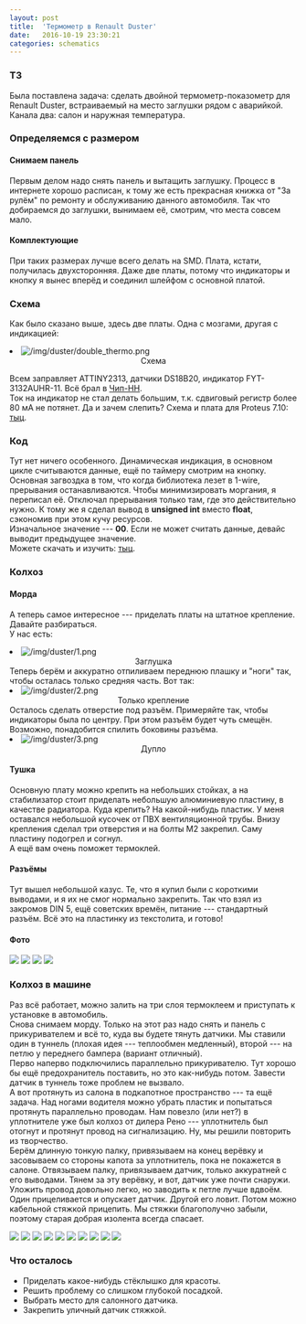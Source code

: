 ```yaml
---
layout: post
title:  'Термометр в Renault Duster'
date:   2016-10-19 23:30:21
categories: schematics
---
```

<div class="modal fade" id="myModal" tabindex="-1" role="dialog" aria-labelledby="myModalLabel" aria-hidden="true">
      <div class="modal-dialog">
        <div class="modal-content">
		<center>
          <div class="modal-body">               
          </div>
		</center>
        </div><!-- /.modal-content -->
      </div><!-- /.modal-dialog -->
    </div><!-- /.modal -->

<div class="thumbnails">
</div>

### ТЗ

Была поставлена задача: сделать двойной термометр-показометр для Renault Duster, встраиваемый на место заглушки рядом с аварийкой. Канала два: салон и наружная температура.<br>

### Определяемся с размером

#### Снимаем панель

Первым делом надо снять панель и вытащить заглушку.
Процесс в интернете хорошо расписан, к тому же есть прекрасная книжка от "За рулём" по ремонту и обслуживанию данного автомобиля.
Так что добираемся до заглушки, вынимаем её, смотрим, что места совсем мало.

#### Комплектующие

При таких размерах лучше всего делать на SMD. Плата, кстати, получилась двухсторонняя. Даже две платы, потому что индикаторы и кнопку я вынес вперёд и соединил шлейфом с основной платой.

### Схема

Как было сказано выше, здесь две платы. Одна с мозгами, другая с индикацией:

<div class="thumbnails">
	<li class="tmb">
	<span class="thumbnail" role="button" tabindex="0" style="cursor: pointer;">
      <img src="/img/duster/double_thermo.png" alt="/img/duster/double_thermo.png" class="img-thumbnail"><br>
	  <center>Схема</center>
	</span>
   	</li>
</div>

Всем заправляет ATTINY2313, датчики DS18B20, индикатор FYT-3132AUHR-11. Всё брал в [Чип-НН](http://chip-nn.ru).<br>
Ток на индикатор не стал делать большим, т.к. сдвиговый регистр более 80 мА не потянет. Да и зачем слепить?
Схема и плата для Proteus 7.10: [тыц](https://github.com/RinonNinqueon/source/tree/master/schematics/proteus/duster_thermo).

### Код

Тут нет ничего особенного. Динамическая индикация, в основном цикле считываются данные, ещё по таймеру смотрим на кнопку. Основная загвоздка в том, что когда библиотека лезет в 1-wire, прерывания останавливаются. Чтобы минимизировать моргания, я переписал её. Отключал прерывания только там, где это действительно нужно. К тому же я сделал вывод в **unsigned int** вместо **float**, сэкономив при этом кучу ресурсов.<br>
Изначальное значение --- **00**. Если не может считать данные, девайс выводит предыдущее значение.<br>
Можете скачать и изучить: [тыц](https://github.com/RinonNinqueon/source/tree/master/codes/CVAVR2/duster_thermo).

### Колхоз

#### Морда

А теперь самое интересное --- приделать платы на штатное крепление. Давайте разбираться.<br>
У нас есть:
<div class="thumbnails">
	<li class="tmb">
	<span class="thumbnail" role="button" tabindex="0" style="cursor: pointer;">
      <img src="/img/duster/1.png" alt="/img/duster/1.png" class="img-thumbnail"><br>
	  <center>Заглушка</center>
	</span>
   	</li>
</div>
Теперь берём и аккуратно отпиливаем переднюю плашку и "ноги" так, чтобы осталась только средняя часть. Вот так:
<div class="thumbnails">
	<li class="tmb">
	<span class="thumbnail" role="button" tabindex="0" style="cursor: pointer;">
      <img src="/img/duster/2.png" alt="/img/duster/2.png" class="img-thumbnail"><br>
	  <center>Только крепление</center>
	</span>
   	</li>
</div>
Осталось сделать отверстие под разъём. Примеряйте так, чтобы индикаторы была по центру. При этом разъём будет чуть смещён. Возможно, понадобится спилить боковины разъёма.
<div class="thumbnails">
	<li class="tmb">
	<span class="thumbnail" role="button" tabindex="0" style="cursor: pointer;">
      <img src="/img/duster/3.png" alt="/img/duster/3.png" class="img-thumbnail"><br>
	  <center>Дупло</center>
	</span>
   	</li>
</div>

#### Тушка

Основную плату можно крепить на небольших стойках, а на стабилизатор стоит приделать небольшую алюминиевую пластину, в качестве радиатора. Куда крепить? На какой-нибудь пластик. У меня оставался небольшой кусочек от ПВХ вентиляционной трубы. Внизу крепления сделал три отверстия и на болты M2 закрепил. Саму пластину подогрел и согнул.<br>
А ещё вам очень поможет термоклей.

#### Разъёмы

Тут вышел небольшой казус. Те, что я купил были с короткими выводами, и я их не смог нормально закрепить. Так что взял из закромов DIN 5, ещё советских времён, питание --- стандартный разъём. Всё это на пластинку из текстолита, и готово!<br>

#### Фото

<div class="fotorama"
	data-nav="thumbs"
	data-allowfullscreen="true"
	data-keyboard="true"
	data-width="50%"
	data-minwidth="720"
	data-maxwidth="1280"
	data-minheight="405"
    data-maxheight="100%">
	<a href="/img/duster/DSC00968.JPG" data-caption="Мозги"><img src="/img/duster/DSC00968_preview.JPG"></a>
	<a href="/img/duster/DSC00970.JPG" data-caption="Мозги"><img src="/img/duster/DSC00970_preview.JPG"></a>
	<a href="/img/duster/DSC00973.JPG" data-caption="Морда и заглушка"><img src="/img/duster/DSC00973_preview.JPG"></a>
	<a href="/img/duster/DSC00980.JPG" data-caption="Работает!"><img src="/img/duster/DSC00980_preview.JPG"></a>
</div>

### Колхоз в машине

Раз всё работает, можно залить на три слоя термоклеем и приступать к установке в автомобиль.<br>
Снова снимаем морду. Только на этот раз надо снять и панель с прикуривателем и всё то, куда вы будете тянуть датчики. Мы ставили один в туннель (плохая идея --- теплообмен медленный), второй --- на петлю у переднего бампера (вариант отличный).<br>
Перво наперво подключились параллельно прикуривателю. Тут хорошо бы ещё предохранитель поставить, но это как-нибудь потом. Завести датчик в туннель тоже проблем не вызвало.<br>
А вот протянуть из салона в подкапотное пространство --- та ещё задача. Над ногами водителя можно убрать пластик и попытаться протянуть параллельно проводам. Нам повезло (или нет?) в уплотнителе уже был колхоз от дилера Рено --- уплотнитель был отогнут и протянут провод на сигнализацию. Ну, мы решили повторить из творчество.<br>
Берём длинную тонкую палку, привязываем на конец верёвку и засовываем со стороны капота за уплотнитель, пока не покажется в салоне. Отвязываем палку, привязываем датчик, только аккуратней с его выводами. Тянем за эту верёвку, и вот, датчик уже почти снаружи. Уложить провод довольно легко, но заводить к петле лучше вдвоём. Один прицеливается и опускает датчик. Другой его ловит. Потом можно кабельной стяжкой прицепить. Мы стяжки благополучно забыли, поэтому старая добрая изолента всегда спасает.

<div class="fotorama"
	data-nav="thumbs"
	data-allowfullscreen="true"
	data-keyboard="true"
	data-width="50%"
	data-minwidth="720"
	data-maxwidth="1280"
	data-minheight="405"
    data-maxheight="100%">
	<a href="/img/duster/DSC01114.JPG" data-caption="Паяем"><img src="/img/duster/DSC01114.JPG"></a>
	<a href="/img/duster/DSC01116.JPG" data-caption="Врезка в прикуриватель"><img src="/img/duster/DSC01116.JPG"></a>
	<a href="/img/duster/DSC01118.JPG" data-caption="Разъёмы"><img src="/img/duster/DSC01118.JPG"></a>
	<a href="/img/duster/DSC01120.JPG" data-caption="Уплотнитель со стороны капота"><img src="/img/duster/DSC01120.JPG"></a>
	<a href="/img/duster/DSC01122.JPG" data-caption="Датчик, куча термоусадки, верёвка"><img src="/img/duster/DSC01122.JPG"></a>
	<a href="/img/duster/DSC01123.JPG" data-caption="Петля, датчик и изолента (facepalm)"><img src="/img/duster/DSC01123.JPG"></a>
	<a href="/img/duster/DSC01124.JPG" data-caption="Где-то тут можно добраться до уплотнителя"><img src="/img/duster/DSC01124.JPG"></a>
	<a href="/img/duster/DSC01126.JPG" data-caption="Прибор"><img src="/img/duster/DSC01126.JPG"></a>
	<a href="/img/duster/DSC01127.JPG" data-caption="В сборе"><img src="/img/duster/DSC01127.JPG"></a>
	<a href="/img/duster/DSC01128.JPG" data-caption="Работает!"><img src="/img/duster/DSC01128.JPG"></a>
</div>

### Что осталось

* Приделать какое-нибудь стёклышко для красоты.
* Решить проблему со слишком глубокой посадкой.
* Выбрать место для салонного датчика.
* Закрепить уличный датчик стяжкой.


<br><br><br><br><br>